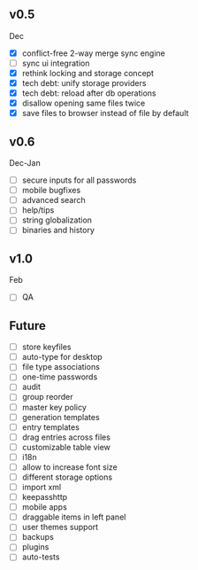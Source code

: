 ## v0.5
Dec
- [x] conflict-free 2-way merge sync engine
- [ ] sync ui integration
- [x] rethink locking and storage concept
- [x] tech debt: unify storage providers
- [x] tech debt: reload after db operations
- [x] disallow opening same files twice
- [x] save files to browser instead of file by default

## v0.6
Dec-Jan
- [ ] secure inputs for all passwords
- [ ] mobile bugfixes
- [ ] advanced search
- [ ] help/tips
- [ ] string globalization
- [ ] binaries and history

## v1.0
Feb
- [ ] QA

## Future
- [ ] store keyfiles
- [ ] auto-type for desktop
- [ ] file type associations
- [ ] one-time passwords
- [ ] audit
- [ ] group reorder
- [ ] master key policy
- [ ] generation templates
- [ ] entry templates
- [ ] drag entries across files
- [ ] customizable table view
- [ ] i18n
- [ ] allow to increase font size
- [ ] different storage options
- [ ] import xml
- [ ] keepasshttp
- [ ] mobile apps
- [ ] draggable items in left panel
- [ ] user themes support
- [ ] backups
- [ ] plugins
- [ ] auto-tests
